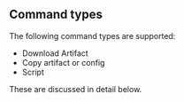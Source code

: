 ## Command types

The following command types are supported:

* Download Artifact
* Copy artifact or config
* Script

These are discussed in detail below.
